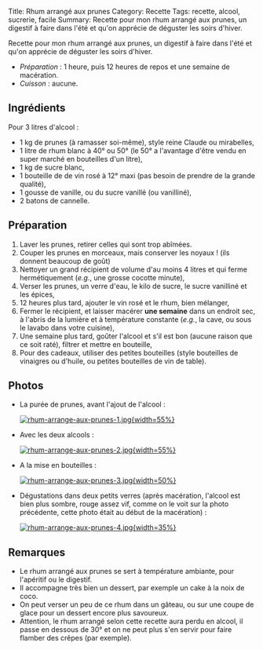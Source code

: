 Title: Rhum arrangé aux prunes
Category: Recette
Tags: recette, alcool, sucrerie, facile
Summary: Recette pour mon rhum arrangé aux prunes, un digestif à faire dans l'été et qu'on apprécie de déguster les soirs d'hiver.

Recette pour mon rhum arrangé aux prunes, un digestif à faire dans l'été et qu'on apprécie de déguster les soirs d'hiver.

- *Préparation* : 1 heure, puis 12 heures de repos et une semaine de macération.
- *Cuisson* : aucune.

## Ingrédients
Pour 3 litres d'alcool :

- 1 kg de prunes (à ramasser soi-même), style reine Claude ou mirabelles,
- 1 litre de rhum blanc à 40° ou 50° (le 50° a l'avantage d'être vendu en super marché en bouteilles d'un litre),
- 1 kg de sucre blanc,
- 1 bouteille de de vin rosé à 12° maxi (pas besoin de prendre de la grande qualité),
- 1 gousse de vanille, ou du sucre vanillé (ou vanilliné),
- 2 batons de cannelle.

## Préparation
1. Laver les prunes, retirer celles qui sont trop abîmées.
2. Couper les prunes en morceaux, mais conserver les noyaux ! (ils donnent beaucoup de goût)
3. Nettoyer un grand récipient de volume d'au moins 4 litres et qui ferme hermétiquement (*e.g.*, une grosse cocotte minute),
4. Verser les prunes, un verre d'eau, le kilo de sucre, le sucre vanilliné et les épices,
5. 12 heures plus tard, ajouter le vin rosé et le rhum, bien mélanger,
6. Fermer le récipient, et laisser macérer **une semaine** dans un endroit sec, à l'abris de la lumière et à température constante (*e.g.*, la cave, ou sous le lavabo dans votre cuisine),
7. Une semaine plus tard, goûter l'alcool et s'il est bon (aucune raison que ce soit raté), filtrer et mettre en bouteille,
8. Pour des cadeaux, utiliser des petites bouteilles (style bouteilles de vinaigres ou d'huile, ou petites bouteilles de vin de table).

## Photos
- La purée de prunes, avant l'ajout de l'alcool :

  [![rhum-arrange-aux-prunes-1.jpg]({filename}images/rhum-arrange-aux-prunes-1.jpg){width=55%}]({filename}images/rhum-arrange-aux-prunes-1.jpg)

- Avec les deux alcools :

  [![rhum-arrange-aux-prunes-2.jpg]({filename}images/rhum-arrange-aux-prunes-2.jpg){width=55%}]({filename}images/rhum-arrange-aux-prunes-2.jpg)

- A la mise en bouteilles :

  [![rhum-arrange-aux-prunes-3.jpg]({filename}images/rhum-arrange-aux-prunes-3.jpg){width=50%}]({filename}images/rhum-arrange-aux-prunes-3.jpg)

- Dégustations dans deux petits verres (après macération, l'alcool est bien plus sombre, rouge assez vif, comme on le voit sur la photo précédente, cette photo était au début de la macération) :

  [![rhum-arrange-aux-prunes-4.jpg]({filename}images/rhum-arrange-aux-prunes-4.jpg){width=35%}]({filename}images/rhum-arrange-aux-prunes-4.jpg)


## Remarques
- Le rhum arrangé aux prunes se sert à température ambiante, pour l'apéritif ou le digestif.
- Il accompagne très bien un dessert, par exemple un cake à la noix de coco.
- On peut verser un peu de ce rhum dans un gâteau, ou sur une coupe de glace pour un dessert encore plus savoureux.
- Attention, le rhum arrangé selon cette recette aura perdu en alcool, il passe en dessous de 30° et on ne peut plus s'en servir pour faire flamber des crêpes (par exemple).
